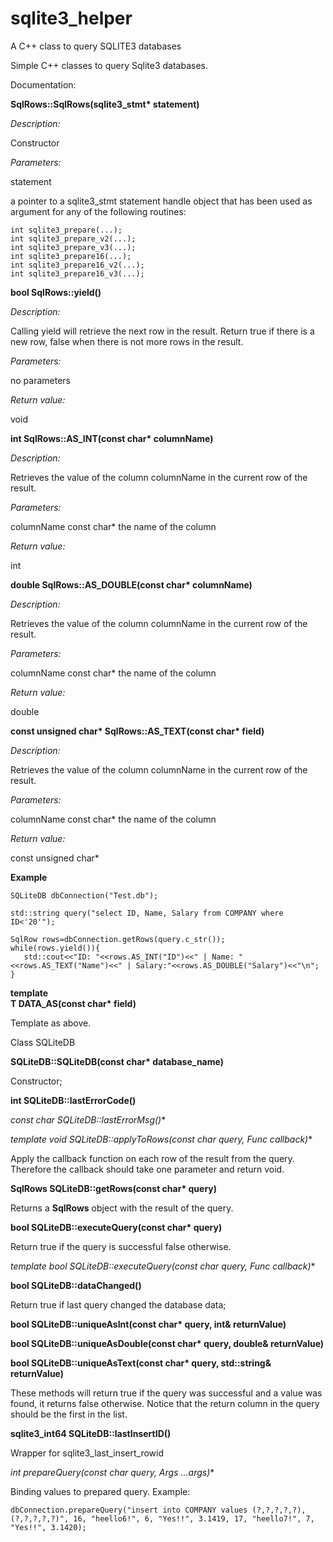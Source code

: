 # sqlite3_helper
A C++ class to query SQLITE3 databases

Simple C++ classes to query Sqlite3 databases.

Documentation:

**SqlRows::SqlRows(sqlite3_stmt\* statement)**

*Description:*

   Constructor

*Parameters:*

statement

   a pointer to a sqlite3_stmt statement handle object that has been used 
   as argument for any of the following routines:

    int sqlite3_prepare(...);
    int sqlite3_prepare_v2(...);
    int sqlite3_prepare_v3(...);
    int sqlite3_prepare16(...);
    int sqlite3_prepare16_v2(...);
    int sqlite3_prepare16_v3(...);

**bool SqlRows::yield()**

*Description:*

   Calling yield will retrieve the next row in the result. Return true
   if there is a new row, false when there is not more rows in the result.

*Parameters:*

   no parameters

*Return value:*

   void

**int SqlRows::AS_INT(const char\* columnName)**

*Description:*

   Retrieves the value of the column columnName in the current row of the result.

*Parameters:*

columnName
   const char* the name of the column
   
*Return value:*

   int 

**double SqlRows::AS_DOUBLE(const char\* columnName)**

*Description:*

   Retrieves the value of the column columnName in the current row of the result.

*Parameters:*

columnName
   const char* the name of the column
   
*Return value:*

   double

**const unsigned char\* SqlRows::AS_TEXT(const char\* field)**

*Description:*

   Retrieves the value of the column columnName in the current row of the result.

*Parameters:*

columnName
   const char* the name of the column
   
*Return value:*

   const unsigned char\*
   
**Example**

    SQLiteDB dbConnection("Test.db");
	
    std::string query("select ID, Name, Salary from COMPANY where ID<'20'");

    SqlRow rows=dbConnection.getRows(query.c_str());
    while(rows.yield()){
       std::cout<<"ID: "<<rows.AS_INT("ID")<<" | Name: "<<rows.AS_TEXT("Name")<<" | Salary:"<<rows.AS_DOUBLE("Salary")<<"\n";
    }

**template<typename T>\
T DATA_AS(const char\* field)**

Template as above.

Class SQLiteDB

**SQLiteDB::SQLiteDB(const char\* database_name)**

Constructor; 

**int SQLiteDB::lastErrorCode()**

**const char* SQLiteDB::lastErrorMsg()**

**template<typename Func>
void SQLiteDB::applyToRows(const char* query, Func callback)**

Apply the callback function on each row of the result from the query. Therefore
the callback should take one parameter and return void.

**SqlRows SQLiteDB::getRows(const char\* query)**

Returns a **SqlRows** object with the result of the query.

**bool SQLiteDB::executeQuery(const char\* query)**

Return true if the query is successful false otherwise.

**template<typename Func>
bool SQLiteDB::executeQuery(const char* query, Func callback)**

**bool SQLiteDB::dataChanged()**

Return true if last query changed the database data;
	
**bool SQLiteDB::uniqueAsInt(const char\* query, int& returnValue)**

**bool SQLiteDB::uniqueAsDouble(const char\* query, double& returnValue)**

**bool SQLiteDB::uniqueAsText(const char\* query, std::string& returnValue)**

These methods will return true if the query was successful and a value was found,
it returns false otherwise. Notice that the return column in the query should
be the first in the list.

**sqlite3_int64 SQLiteDB::lastInsertID()**

Wrapper for sqlite3_last_insert_rowid


**int prepareQuery(const char* query, Args ...args)**

Binding values to prepared query. Example:

    dbConnection.prepareQuery("insert into COMPANY values (?,?,?,?,?), (?,?,?,?,?)", 16, "heello6!", 6, "Yes!!", 3.1419, 17, "heello7!", 7, "Yes!!", 3.1420);


